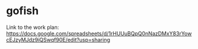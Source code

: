gofish
======
Link to the work plan:
https://docs.google.com/spreadsheets/d/1rHUUuBQpQ0nNazDMxY83rYowcEJzyMJdz9iQSwqf90E/edit?usp=sharing
